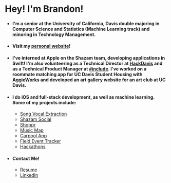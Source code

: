 # Hey! I'm Brandon!

- #### I'm a senior at the University of California, Davis double majoring in Computer Science and Statistics (Machine Learning track) and minoring in Technology Management. 

- #### Visit my [personal website](https://portfolio-brandonw504.vercel.app)!

- #### I've interned at Apple on the Shazam team, developing applications in Swift! I'm also volunteering as a Technical Director at [HackDavis](https://hackdavis.io) and as a Technical Product Manager at [#include](http://includedavis.com/). I've worked on a roommate matching app for UC Davis Student Housing with [AggieWorks](https://aggieworks.org) and developed an art gallery website for an art club at UC Davis.

- #### I do iOS and full-stack development, as well as machine learning. Some of my projects include:
  - [Song Vocal Extraction](https://github.com/brandonw504/song-vocal-extraction)
  - [Shazam Social](https://github.com/brandonw504/shazam-social)
  - [Shoppr](https://github.com/brandonw504/shoppr)
  - [Music Map](https://github.com/Austin2Shih/Music-Map)
  - [Carpool App](https://github.com/brandonw504/carpool-app)
  - [Field Event Tracker](https://github.com/brandonw504/field-event-tracker)
  - [Hackathons](https://devpost.com/brandonw504)

- #### Contact Me!
  - [Resume](https://portfolio-brandonw504.vercel.app/resume.pdf)
  - [LinkedIn](https://www.linkedin.com/in/brandonw504)

